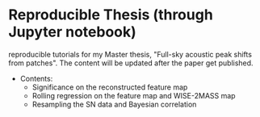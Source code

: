 # Reproducible Thesis (through Jupyter notebook)
reproducible tutorials for my Master thesis, "Full-sky acoustic peak shifts from patches". The content will be updated after the paper get published. 

- Contents:
  - Significance on the reconstructed feature map
  - Rolling regression on the feature map and WISE-2MASS map
  - Resampling the SN data and Bayesian correlation
